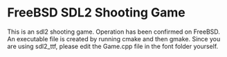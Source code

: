 # FreeBSD SDL2 Shooting Game
This is an sdl2 shooting game.
Operation has been confirmed on FreeBSD.
An executable file is created by running cmake and then gmake.
Since you are using sdl2_ttf, please edit the Game.cpp file in the font folder yourself.
